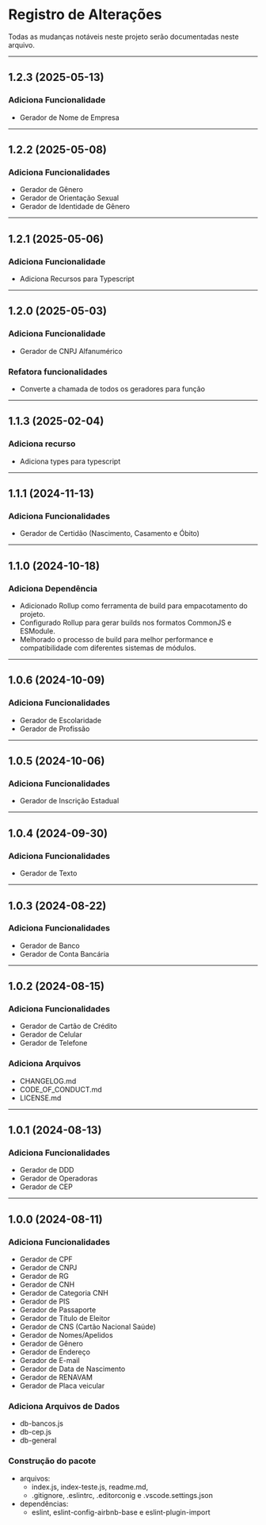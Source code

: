# Registro de Alterações

Todas as mudanças notáveis neste projeto serão documentadas neste arquivo.

---

## 1.2.3 (2025-05-13)

### Adiciona Funcionalidade

* Gerador de Nome de Empresa

---

## 1.2.2 (2025-05-08)

### Adiciona Funcionalidades

* Gerador de Gênero
* Gerador de Orientação Sexual
* Gerador de Identidade de Gênero

---

## 1.2.1 (2025-05-06)

### Adiciona Funcionalidade

* Adiciona Recursos para Typescript

---

## 1.2.0 (2025-05-03)

### Adiciona Funcionalidade

* Gerador de CNPJ Alfanumérico

### Refatora funcionalidades

* Converte a chamada de todos os geradores para função

---

## 1.1.3 (2025-02-04)

### Adiciona recurso

* Adiciona types para typescript

---

## 1.1.1 (2024-11-13)

### Adiciona Funcionalidades

* Gerador de Certidão (Nascimento, Casamento e Óbito)

---

## 1.1.0 (2024-10-18)

### Adiciona Dependência

* Adicionado Rollup como ferramenta de build para empacotamento do projeto.
* Configurado Rollup para gerar builds nos formatos CommonJS e ESModule.
* Melhorado o processo de build para melhor performance e compatibilidade com diferentes sistemas de módulos.

---

## 1.0.6 (2024-10-09)

### Adiciona Funcionalidades

* Gerador de Escolaridade
* Gerador de Profissão

---

## 1.0.5 (2024-10-06)

### Adiciona Funcionalidades

* Gerador de Inscrição Estadual

---

## 1.0.4 (2024-09-30)

### Adiciona Funcionalidades

* Gerador de Texto

---

## 1.0.3 (2024-08-22)

### Adiciona Funcionalidades

* Gerador de Banco
* Gerador de Conta Bancária

---

## 1.0.2 (2024-08-15)

### Adiciona Funcionalidades

* Gerador de Cartão de Crédito
* Gerador de Celular
* Gerador de Telefone

### Adiciona Arquivos

* CHANGELOG.md
* CODE_OF_CONDUCT.md
* LICENSE.md

---

## 1.0.1 (2024-08-13)

### Adiciona Funcionalidades

* Gerador de DDD
* Gerador de Operadoras
* Gerador de CEP

---

## 1.0.0 (2024-08-11)

### Adiciona Funcionalidades

* Gerador de CPF
* Gerador de CNPJ
* Gerador de RG
* Gerador de CNH
* Gerador de Categoria CNH
* Gerador de PIS
* Gerador de Passaporte
* Gerador de Título de Eleitor
* Gerador de CNS (Cartão Nacional Saúde)
* Gerador de Nomes/Apelidos
* Gerador de Gênero
* Gerador de Endereço
* Gerador de E-mail
* Gerador de Data de Nascimento
* Gerador de RENAVAM
* Gerador de Placa veicular

### Adiciona Arquivos de Dados

* db-bancos.js
* db-cep.js
* db-general

### Construção do pacote

* arquivos:
  * index.js, index-teste.js, readme.md,
  * .gitignore, .eslintrc, .editorconig e .vscode.settings.json
* dependências:
  * eslint, eslint-config-airbnb-base e eslint-plugin-import
